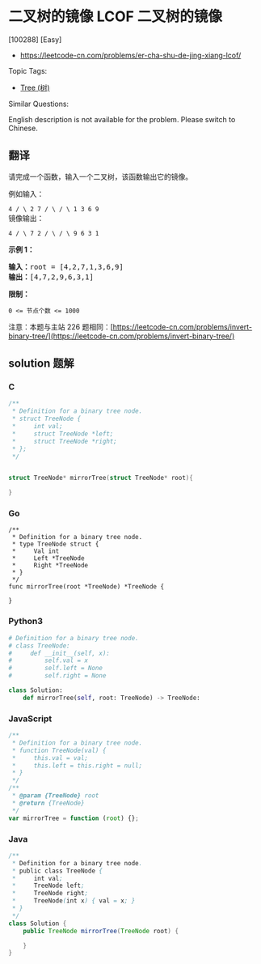 # 二叉树的镜像 LCOF 二叉树的镜像

[100288] [Easy]

- https://leetcode-cn.com/problems/er-cha-shu-de-jing-xiang-lcof/

Topic Tags:

- [Tree (树)](https://leetcode-cn.com/tag/tree/)

Similar Questions:

English description is not available for the problem. Please switch to Chinese.

## 翻译

请完成一个函数，输入一个二叉树，该函数输出它的镜像。

例如输入：

`4 / \ 2 7 / \ / \ 1 3 6 9`  
镜像输出：

`4 / \ 7 2 / \ / \ 9 6 3 1`

**示例 1：**

<pre><strong>输入：</strong>root = [4,2,7,1,3,6,9]
<strong>输出：</strong>[4,7,2,9,6,3,1]
</pre>

**限制：**

`0 <= 节点个数 <= 1000`

注意：本题与主站 226 题相同：[https://leetcode-cn.com/problems/invert-binary-tree/](https://leetcode-cn.com/problems/invert-binary-tree/)

## solution 题解

### C

```c
/**
 * Definition for a binary tree node.
 * struct TreeNode {
 *     int val;
 *     struct TreeNode *left;
 *     struct TreeNode *right;
 * };
 */


struct TreeNode* mirrorTree(struct TreeNode* root){

}


```

### Go

```golang
/**
 * Definition for a binary tree node.
 * type TreeNode struct {
 *     Val int
 *     Left *TreeNode
 *     Right *TreeNode
 * }
 */
func mirrorTree(root *TreeNode) *TreeNode {

}
```

### Python3

```python
# Definition for a binary tree node.
# class TreeNode:
#     def __init__(self, x):
#         self.val = x
#         self.left = None
#         self.right = None

class Solution:
    def mirrorTree(self, root: TreeNode) -> TreeNode:
```

### JavaScript

```javascript
/**
 * Definition for a binary tree node.
 * function TreeNode(val) {
 *     this.val = val;
 *     this.left = this.right = null;
 * }
 */
/**
 * @param {TreeNode} root
 * @return {TreeNode}
 */
var mirrorTree = function (root) {};
```

### Java

```java
/**
 * Definition for a binary tree node.
 * public class TreeNode {
 *     int val;
 *     TreeNode left;
 *     TreeNode right;
 *     TreeNode(int x) { val = x; }
 * }
 */
class Solution {
    public TreeNode mirrorTree(TreeNode root) {

    }
}
```
